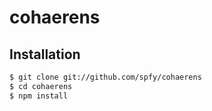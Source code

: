 # cohaerens
## Installation

```sh
$ git clone git://github.com/spfy/cohaerens
$ cd cohaerens
$ npm install
```
